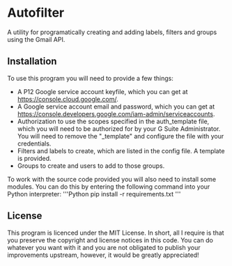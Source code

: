 # Autofilter
A utility for programatically creating and adding labels, filters and groups using the Gmail API.

## Installation

To use this program you will need to provide a few things:
* A P12 Google service account keyfile, which you can get at https://console.cloud.google.com/.
* A Google service account email and password, which you can get at https://console.developers.google.com/iam-admin/serviceaccounts.
* Authorization to use the scopes specified in the auth_template file, which you will need to be authorized for by your G Suite Administrator. You will need to remove the "_template" and configure the file with your credentials.
* Filters and labels to create, which are listed in the config file. A template is provided. 
* Groups to create and users to add to those groups.

To work with the source code provided you will also need to install some modules. You can do this by entering the following command into your Python interpreter:
'''Python
pip install -r requirements.txt
'''

## License
This program is licenced under the MIT License. In short, all I require is that you preserve the copyright and license notices in this code. You can do whatever you want with it and you are not obligated to publish your improvements upstream, however, it would be greatly appreciated!
